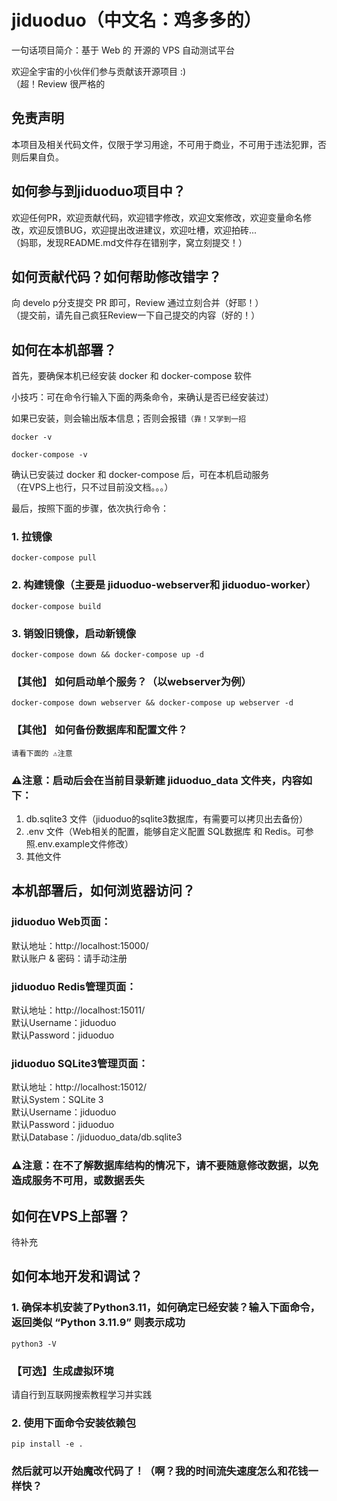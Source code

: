 # jiduoduo（中文名：鸡多多的）

一句话项目简介：基于 Web 的 开源的 VPS 自动测试平台

欢迎全宇宙的小伙伴们参与贡献该开源项目 :)  
（超！Review 很严格的

## 免责声明

本项目及相关代码文件，仅限于学习用途，不可用于商业，不可用于违法犯罪，否则后果自负。

## 如何参与到jiduoduo项目中？

欢迎任何PR，欢迎贡献代码，欢迎错字修改，欢迎文案修改，欢迎变量命名修改，欢迎反馈BUG，欢迎提出改进建议，欢迎吐槽，欢迎拍砖...    
（妈耶，发现README.md文件存在错别字，窝立刻提交！）

## 如何贡献代码？如何帮助修改错字？

向 develo p分支提交 PR 即可，Review 通过立刻合并（好耶！）  
（提交前，请先自己疯狂Review一下自己提交的内容（好的！）

## 如何在本机部署？

首先，要确保本机已经安装 docker 和 docker-compose 软件

小技巧：可在命令行输入下面的两条命令，来确认是否已经安装过）

如果已安装，则会输出版本信息；否则会报错`（靠！又学到一招`

    docker -v

    docker-compose -v

确认已安装过 docker 和 docker-compose 后，可在本机启动服务  
（在VPS上也行，只不过目前没文档。。。）

最后，按照下面的步骤，依次执行命令：

### 1. 拉镜像

    docker-compose pull 

### 2. 构建镜像（主要是 jiduoduo-webserver和 jiduoduo-worker）

    docker-compose build

### 3. 销毁旧镜像，启动新镜像

    docker-compose down && docker-compose up -d

### 【其他】 如何启动单个服务？（以webserver为例）

    docker-compose down webserver && docker-compose up webserver -d

### 【其他】 如何备份数据库和配置文件？

`请看下面的 ⚠️注意`

### ⚠️注意：启动后会在当前目录新建 jiduoduo_data 文件夹，内容如下：

1. db.sqlite3 文件（jiduoduo的sqlite3数据库，有需要可以拷贝出去备份）
2. .env 文件（Web相关的配置，能够自定义配置 SQL数据库 和 Redis。可参照.env.example文件修改）
3. 其他文件

## 本机部署后，如何浏览器访问？

### jiduoduo Web页面：

默认地址：http://localhost:15000/    
默认账户 & 密码：请手动注册

### jiduoduo Redis管理页面：

默认地址：http://localhost:15011/  
默认Username：jiduoduo  
默认Password：jiduoduo

### jiduoduo SQLite3管理页面：

默认地址：http://localhost:15012/  
默认System：SQLite 3  
默认Username：jiduoduo  
默认Password：jiduoduo  
默认Database：/jiduoduo_data/db.sqlite3

### ⚠️注意：在不了解数据库结构的情况下，请不要随意修改数据，以免造成服务不可用，或数据丢失

## 如何在VPS上部署？

待补充

## 如何本地开发和调试？

### 1. 确保本机安装了Python3.11，如何确定已经安装？输入下面命令，返回类似 “Python 3.11.9” 则表示成功

    python3 -V 

### 【可选】生成虚拟环境

请自行到互联网搜索教程学习并实践

### 2. 使用下面命令安装依赖包

    pip install -e .

### 然后就可以开始魔改代码了！（啊？我的时间流失速度怎么和花钱一样快？
 

